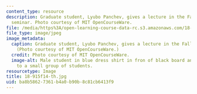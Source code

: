 ```yaml
---
content_type: resource
description: Graduate student, Lyubo Panchev, gives a lecture in the Fall 2014 Kan
  seminar. Photo courtesy of MIT OpenCourseWare.
file: /media/https%3A/open-learning-course-data-rc.s3.amazonaws.com/18-915-graduate-topology-seminar-kan-seminar-fall-2014/ba8b58627361b4a0b90b8c81cb6413f9_18-915f14-th.jpg
file_type: image/jpeg
image_metadata:
  caption: Graduate student, Lyubo Panchev, gives a lecture in the Fall 2014 Kan seminar.
    (Photo courtesy of MIT OpenCourseWare.)
  credit: Photo courtesy of MIT OpenCourseWare.
  image-alt: Male student in blue dress shirt in fron of black board and speaking
    to a small group of students.
resourcetype: Image
title: 18-915f14-th.jpg
uid: ba8b5862-7361-b4a0-b90b-8c81cb6413f9
---
```

